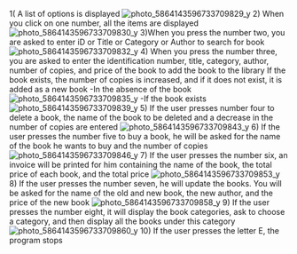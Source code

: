 1( A list of options is displayed
![photo_5864143596733709829_y](https://github.com/Flutter-Bootcamp-October/Project-1/assets/65427726/c74a0ee1-db0d-4e58-9c67-7887e87ac141)
2) When you click on one number, all the items are displayed
![photo_5864143596733709830_y](https://github.com/Flutter-Bootcamp-October/Project-1/assets/65427726/cf50b250-d120-4167-bc2b-a805e520e534)
3)When you press the number two, you are asked to enter iD or Title or Category or Author  to search for book
![photo_5864143596733709832_y](https://github.com/Flutter-Bootcamp-October/Project-1/assets/65427726/131885bf-fb67-4d8b-b961-664442187c0e)
4) When you press the number three, you are asked to enter the identification number, title, category, author, number of copies, and price of the book to add the book to the library
If the book exists, the number of copies is increased, and if it does not exist, it is added as a new book
-In the absence of the book
![photo_5864143596733709835_y](https://github.com/Flutter-Bootcamp-October/Project-1/assets/65427726/8474377a-dab6-4d46-aa1c-36efd076e27b)
-If the book exists
![photo_5864143596733709839_y](https://github.com/Flutter-Bootcamp-October/Project-1/assets/65427726/57719b8a-d7ef-4bd2-9ec8-4985ae742427)
5) If the user presses number four to delete a book, the name of the book to be deleted and a decrease in the number of copies are entered
![photo_5864143596733709843_y](https://github.com/Flutter-Bootcamp-October/Project-1/assets/65427726/f64d4fde-f9ab-4ab4-a971-156ad8e3b310)
6) If the user presses the number five to buy a book, he will be asked for the name of the book he wants to buy and the number of copies
![photo_5864143596733709846_y](https://github.com/Flutter-Bootcamp-October/Project-1/assets/65427726/d31d6ac9-878f-4bbb-9684-bbdaa4c36da7)
7) If the user presses the number six, an invoice will be printed for him containing the name of the book, the total price of each book, and the total price
![photo_5864143596733709853_y](https://github.com/Flutter-Bootcamp-October/Project-1/assets/65427726/4a885662-c747-43bf-9edb-f7a7902d0f87)
8) If the user presses the number seven, he will update the books. You will be asked for the name of the old and new book, the new author, and the price of the new book
![photo_5864143596733709858_y](https://github.com/Flutter-Bootcamp-October/Project-1/assets/65427726/638060b9-44ad-49ce-ade8-4f9e9dce18df)
9) If the user presses the number eight, it will display the book categories, ask to choose a category, and then display all the books under this category
![photo_5864143596733709860_y](https://github.com/Flutter-Bootcamp-October/Project-1/assets/65427726/6ba8f149-7ab5-4c6f-a467-fc99bd6af717)
10) If the user presses the letter E, the program stops
